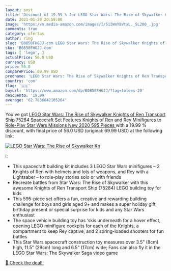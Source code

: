 ```yaml
---
layout: post
title: 'Discount of 19.99 % for LEGO Star Wars: The Rise of Skywalker Kn'
date: 2021-01-28 20:59:00
image: 'https://m.media-amazon.com/images/I/51IWnYBVtxL._SL200_.jpg'
comments: true
category: ofertas
author: ring
slug: 'B0858FHGJJ-com LEGO Star Wars: The Rise of Skywalker Knights of Ren...'
sku: 'B0858FHGJJ-com'
tags: [ 'lego', ]
actualPrice: 56.0 USD
currency: USD
price: 56.0
comparePrice: 69.99 USD
prodname: 'LEGO Star Wars: The Rise of Skywalker Knights of Ren Transport Ship 75284 Spacecraft Set  Features Knights of Ren and Rey Minifigures to Role-Play Star Wars Missions  New 2020  595 Pieces '
country: 'com'
flag: '🇺🇸'
buyurl: 'https://www.amazon.com/dp/B0858FHGJJ/?tag=tolees-20'
descuento: '19.99'
average: '62.7836842105264'
---
```


You've got [LEGO Star Wars: The Rise of Skywalker Knights of Ren Transport Ship 75284 Spacecraft Set  Features Knights of Ren and Rey Minifigures to Role-Play Star Wars Missions  New 2020  595 Pieces ](https://www.amazon.com/dp/B0858FHGJJ/?tag=tolees-20) with a  19.99 % discount, with final price of 56.0 USD (original: 69.99 USD) at the following link:

[![LEGO Star Wars: The Rise of Skywalker Kn](https://m.media-amazon.com/images/I/51IWnYBVtxL._SL200_.jpg)](https://www.amazon.com/dp/B0858FHGJJ/?tag=tolees-20)

ℹ️:

- This spacecraft building kit includes 3 LEGO Star Wars minifigures – 2 Knights of Ren with helmets and lots of weapons, and Rey with a Lightsaber – to role-play stories solo or with friends
- Recreate battles from Star Wars: The Rise of Skywalker with this awesome Knights of Ren Transport Ship (75284) LEGO building toy for kids
- This 595-piece set offers a fun, creative and rewarding building challenge for boys and girls aged 9+ and makes a super holiday gift, birthday present or special surprise for kids and any Star Wars enthusiast
- The space vehicle building toy has ‘skis underneath for a hover effect, opening LEGO minifigure cockpits for each of the Knights, a compartment to keep Rey captive, and 2 spring-loaded shooters for fun battles
- This Star Wars spacecraft construction toy measures over 3.5” (8cm) high, 11.5” (29cm) long and 6.5” (17cm) wide; Fans can also fly it in the LEGO Star Wars: The Skywalker Saga video game

[🛒 Check the deal!!](https://www.amazon.com/dp/B0858FHGJJ/?tag=tolees-20)
